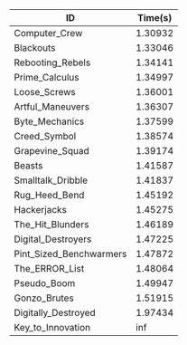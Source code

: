 |ID|Time(s)|
|-|-|
|Computer_Crew|1.30932|
|Blackouts|1.33046|
|Rebooting_Rebels|1.34141|
|Prime_Calculus|1.34997|
|Loose_Screws|1.36001|
|Artful_Maneuvers|1.36307|
|Byte_Mechanics|1.37599|
|Creed_Symbol|1.38574|
|Grapevine_Squad|1.39174|
|Beasts|1.41587|
|Smalltalk_Dribble|1.41837|
|Rug_Heed_Bend|1.45192|
|Hackerjacks|1.45275|
|The_Hit_Blunders|1.46189|
|Digital_Destroyers|1.47225|
|Pint_Sized_Benchwarmers|1.47872|
|The_ERROR_List|1.48064|
|Pseudo_Boom|1.49947|
|Gonzo_Brutes|1.51915|
|Digitally_Destroyed|1.97434|
|Key_to_Innovation|inf|
